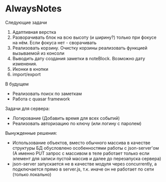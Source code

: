 # AlwaysNotes
Следующие задачи
1) Адаптивная верстка
2) Разворачивать блок на всю высоту (и ширину?) только при фокусе на нём. Если фокуса нет - сворачивать
3) Реализовать корзину. Очистку корзины реализовать функцией вызываемой из консоли
4) Выводить дату создания заметки в noteBlock. Возможно дату изменения.
5) Иконки в кнопки
6) import/export

В будущем
- Реализовать поиск по заметкам
- Работа с quasar framework

Задачи для сервера:
- Логирование (Добавить время для всех событий)
- Реализовать авторизацию по ключу (или логину с паролем)

Вынужденные решения:
- Использование объектов, вместо обычного массива в качестве структуры БД обусловлено особенностями работы с json-server'ом
    (А именно PUT запрос с массивом в теле работает только если элемент для записи пустой массив и далее до перезапуска сервера)
- json-server запускается не в качестве модуля через concurrently, а подключается прямо в server.js, т.к. иначе он не работает по сети (только локально)